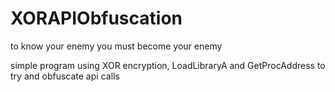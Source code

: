 # XORAPIObfuscation
to know your enemy you must become your enemy

simple program using XOR encryption, LoadLibraryA and GetProcAddress to try and obfuscate api calls

